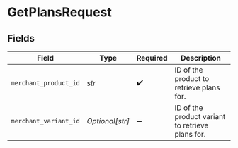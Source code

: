 # GetPlansRequest


## Fields

| Field                                            | Type                                             | Required                                         | Description                                      |
| ------------------------------------------------ | ------------------------------------------------ | ------------------------------------------------ | ------------------------------------------------ |
| `merchant_product_id`                            | *str*                                            | :heavy_check_mark:                               | ID of the product to retrieve plans for.         |
| `merchant_variant_id`                            | *Optional[str]*                                  | :heavy_minus_sign:                               | ID of the product variant to retrieve plans for. |